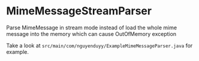 # MimeMessageStreamParser
Parse MimeMessage in stream mode instead of load the whole mime message into the memory which can cause OutOfMemory exception

Take a look at ```src/main/com/nguyenduyy/ExampleMimeMessageParser.java``` for example.
